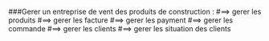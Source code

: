 ###Gerer un entreprise de vent des produits de construction :
    #==> gerer les produits
    #==> gerer les facture 
    #==> gerer les payment
    #==> gerer les commande
    #==> gerer les clients
    #==> gerer les situation des clients
